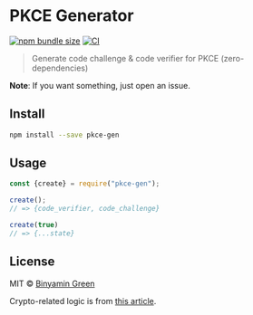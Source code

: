 # PKCE Generator
[![npm bundle size](https://img.shields.io/bundlephobia/min/pkce-gen)](https://npmjs.com/package/pkce-gen)
[![CI](https://github.com/binyamin/pkce-gen/workflows/Test/badge.svg)](https://github.com/binyamin/pkce-gen/actions)

> Generate code challenge & code verifier for PKCE (zero-dependencies)

**Note**: If you want something, just open an issue.

## Install
```sh
npm install --save pkce-gen
```

## Usage
```js
const {create} = require("pkce-gen");

create();
// => {code_verifier, code_challenge}

create(true)
// => {...state}
```

## License
MIT ©️ [Binyamin Green](https://binyam.in)

Crypto-related logic is from [this article](https://www.loginradius.com/engineering/blog/pkce/).
